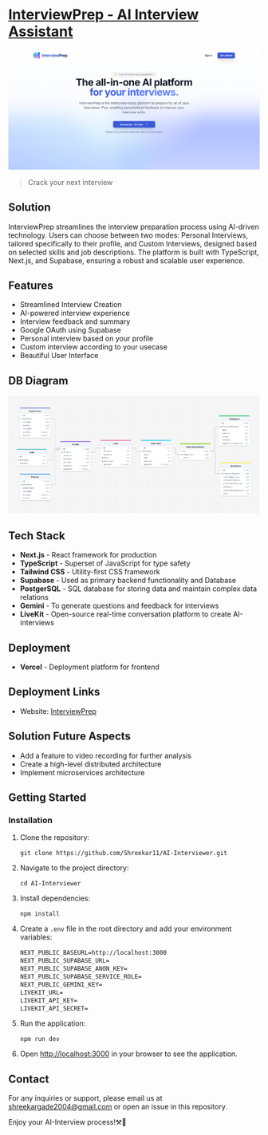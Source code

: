 # [InterviewPrep - AI Interview Assistant](https://interviewprep-sigma.vercel.app/)

![Landing Page](assets/landing.png)

> Crack your next interview

## Solution

InterviewPrep streamlines the interview preparation process using AI-driven technology. Users can choose between two modes: Personal Interviews, tailored specifically to their profile, and Custom Interviews, designed based on selected skills and job descriptions. The platform is built with TypeScript, Next.js, and Supabase, ensuring a robust and scalable user experience.

## Features

- Streamlined Interview Creation
- AI-powered interview experience
- Interview feedback and summary
- Google OAuth using Supabase
- Personal interview based on your profile
- Custom interview according to your usecase
- Beautiful User Interface


## DB Diagram

![DB Diagram](assets/db_diagram.png)

## Tech Stack

- **Next.js** - React framework for production
- **TypeScript** - Superset of JavaScript for type safety
- **Tailwind CSS** - Utility-first CSS framework
- **Supabase** - Used as primary backend functionality and Database
- **PostgerSQL** - SQL database for storing data and maintain complex data relations
- **Gemini** - To generate questions and feedback for interviews
- **LiveKit** - Open-source real-time conversation platform to create AI-interviews
 
## Deployment
- **Vercel** - Deployment platform for frontend

## Deployment Links

- Website: [InterviewPrep](https://interviewprep-sigma.vercel.app/)

## Solution Future Aspects

- Add a feature to video recording for further analysis
- Create a high-level distributed architecture
- Implement microservices architecture

## Getting Started

### Installation

1. Clone the repository:

    ```
    git clone https://github.com/Shreekar11/AI-Interviewer.git
    ```

2. Navigate to the project directory:

    ```
    cd AI-Interviewer
    ```

3. Install dependencies:

    ```
    npm install
    ```

4. Create a `.env` file in the root directory and add your environment variables:

    ```
    NEXT_PUBLIC_BASEURL=http://localhost:3000
    NEXT_PUBLIC_SUPABASE_URL=
    NEXT_PUBLIC_SUPABASE_ANON_KEY=
    NEXT_PUBLIC_SUPABASE_SERVICE_ROLE=
    NEXT_PUBLIC_GEMINI_KEY=
    LIVEKIT_URL=
    LIVEKIT_API_KEY=
    LIVEKIT_API_SECRET=
    ```

5. Run the application:

    ```
    npm run dev
    ```

5. Open [http://localhost:3000](http://localhost:3000) in your browser to see the application.

## Contact

For any inquiries or support, please email us at shreekargade2004@gmail.com or open an issue in this repository.

Enjoy your AI-Interview process!⚒️🚀